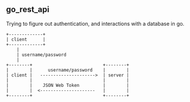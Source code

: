 ## go_rest_api

Trying to figure out authentication, and interactions with a database in go.

```
+-------------+
| client      |
+-------------+
    |
    | username/password
    |
+--------+                           +--------+
|        |      username/password    |        |
| client |   --------------------->  | server |
|        |                           |        |
|        |    JSON Web Token         |        |
|        |  <---------------------   |        |
+--------+                           +--------+
```
